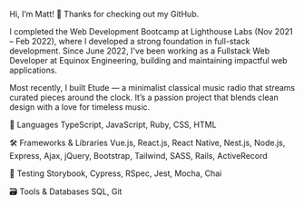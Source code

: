 Hi, I’m Matt! 👋
Thanks for checking out my GitHub.

I completed the Web Development Bootcamp at Lighthouse Labs (Nov 2021 – Feb 2022), where I developed a strong foundation in full-stack development. Since June 2022, I've been working as a Fullstack Web Developer at Equinox Engineering, building and maintaining impactful web applications.

Most recently, I built Etude — a minimalist classical music radio that streams curated pieces around the clock. It’s a passion project that blends clean design with a love for timeless music.

🧠 Languages
TypeScript, JavaScript, Ruby, CSS, HTML

🛠️ Frameworks & Libraries
Vue.js, React.js, React Native, Nest.js, Node.js, Express, Ajax, jQuery, Bootstrap, Tailwind, SASS, Rails, ActiveRecord

🧪 Testing
Storybook, Cypress, RSpec, Jest, Mocha, Chai

🗃️ Tools & Databases
SQL, Git
